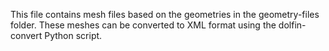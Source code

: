 This file contains mesh files based on the geometries in the geometry-files folder. 
These meshes can be converted to XML format using the dolfin-convert Python script.
